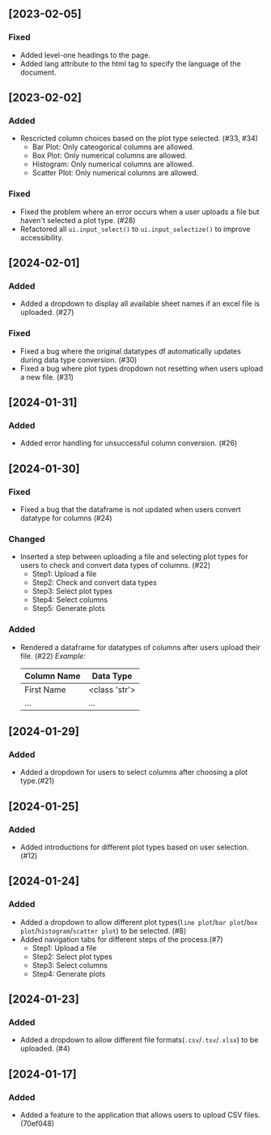 ## [2023-02-05]
### Fixed
 - Added level-one headings to the page.
 - Added lang attribute to the html tag to specify the language of the document.

## [2023-02-02]
### Added
 - Rescricted column choices based on the plot type selected. (#33, #34)
    - Bar Plot: Only cateogorical columns are allowed.
    - Box Plot: Only numerical columns are allowed.
    - Histogram: Only numerical columns are allowed.
    - Scatter Plot: Only numerical columns are allowed.

### Fixed
 - Fixed the problem where an error occurs when a user uploads a file but haven't selected a plot type. (#28)
 - Refactored all `ui.input_select()` to `ui.input_selectize()` to improve accessibility.

## [2024-02-01]
### Added
 - Added a dropdown to display all available sheet names if an excel file is uploaded. (#27)

### Fixed
 - Fixed a bug where the original datatypes df automatically updates during data type conversion. (#30)
 - Fixed a bug where plot types dropdown not resetting when users upload a new file. (#31)

## [2024-01-31]
### Added
 - Added error handling for unsuccessful column conversion. (#26)

## [2024-01-30]
### Fixed
 - Fixed a bug that the dataframe is not updated when users convert datatype for columns (#24)

### Changed
 - Inserted a step between uploading a file and selecting plot types for users to check and convert data types of columns. (#22)
    - Step1: Upload a file
    - Step2: Check and convert data types
    - Step3: Select plot types
    - Step4: Select columns
    - Step5: Generate plots

### Added
 - Rendered a dataframe for datatypes of columns after users upload their file. (#22)
   *Example:*

   |Column Name|Data Type|
   |-|-|
   |First Name|<class 'str'>|
   |...|...|

## [2024-01-29]
### Added
 - Added a dropdown for users to select columns after choosing a plot type.(#21)

## [2024-01-25]
### Added
 - Added introductions for different plot types based on user selection.(#12)

## [2024-01-24]
### Added
 - Added a dropdown to allow different plot types(`line plot`/`bar plot`/`box plot`/`histogram`/`scatter plot`) to be selected. (#8)
 - Added navigation tabs for different steps of the process.(#7)
    - Step1: Upload a file
    - Step2: Select plot types
    - Step3: Select columns
    - Step4: Generate plots

## [2024-01-23]
### Added
 - Added a dropdown to allow different file formats(`.csv`/`.tsv`/`.xlsx`) to be uploaded. (#4)

## [2024-01-17]
### Added
- Added a feature to the application that allows users to upload CSV files.(70ef048)